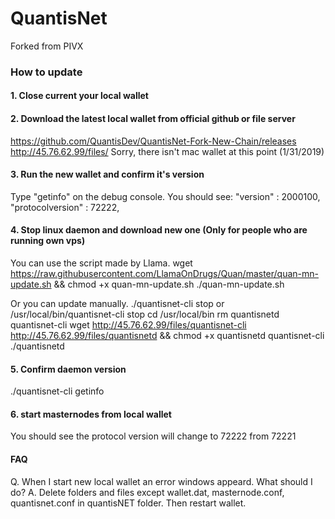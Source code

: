 # QuantisNet
Forked from PIVX

### How to update

#### 1. Close current your local wallet

#### 2. Download the latest local wallet from official github or file server
https://github.com/QuantisDev/QuantisNet-Fork-New-Chain/releases
http://45.76.62.99/files/
Sorry, there isn't mac wallet at this point (1/31/2019)

#### 3. Run the new wallet and confirm it's version
Type "getinfo" on the debug console.
You should see:
"version" : 2000100,
"protocolversion" : 72222,

#### 4. Stop linux daemon and download new one (Only for people who are running own vps)
You can use the script made by Llama.
wget https://raw.githubusercontent.com/LlamaOnDrugs/Quan/master/quan-mn-update.sh && chmod +x quan-mn-update.sh
./quan-mn-update.sh

Or you can update manually.
./quantisnet-cli stop
or
/usr/local/bin/quantisnet-cli stop
cd /usr/local/bin
rm quantisnetd quantisnet-cli
wget http://45.76.62.99/files/quantisnet-cli http://45.76.62.99/files/quantisnetd && chmod +x quantisnetd quantisnet-cli
./quantisnetd

#### 5. Confirm daemon version
./quantisnet-cli getinfo

#### 6. start masternodes from local wallet
You should see the protocol version will change to 72222 from 72221

#### FAQ
Q. When I start new local wallet an error windows appeard. What should I do?
A. Delete folders and files except wallet.dat, masternode.conf, quantisnet.conf in quantisNET folder.
   Then restart wallet.

